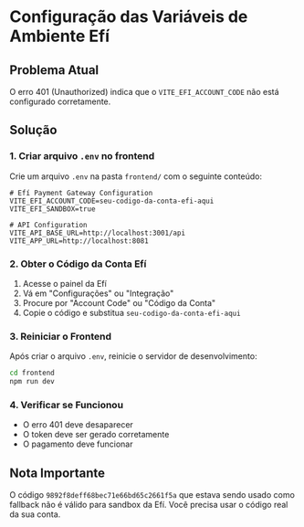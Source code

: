 # Configuração das Variáveis de Ambiente Efí

## Problema Atual
O erro 401 (Unauthorized) indica que o `VITE_EFI_ACCOUNT_CODE` não está configurado corretamente.

## Solução

### 1. Criar arquivo `.env` no frontend
Crie um arquivo `.env` na pasta `frontend/` com o seguinte conteúdo:

```env
# Efí Payment Gateway Configuration
VITE_EFI_ACCOUNT_CODE=seu-codigo-da-conta-efi-aqui
VITE_EFI_SANDBOX=true

# API Configuration
VITE_API_BASE_URL=http://localhost:3001/api
VITE_APP_URL=http://localhost:8081
```

### 2. Obter o Código da Conta Efí
1. Acesse o painel da Efí
2. Vá em "Configurações" ou "Integração"
3. Procure por "Account Code" ou "Código da Conta"
4. Copie o código e substitua `seu-codigo-da-conta-efi-aqui`

### 3. Reiniciar o Frontend
Após criar o arquivo `.env`, reinicie o servidor de desenvolvimento:

```bash
cd frontend
npm run dev
```

### 4. Verificar se Funcionou
- O erro 401 deve desaparecer
- O token deve ser gerado corretamente
- O pagamento deve funcionar

## Nota Importante
O código `9892f8deff68bec71e66bd65c2661f5a` que estava sendo usado como fallback não é válido para sandbox da Efí. Você precisa usar o código real da sua conta.


